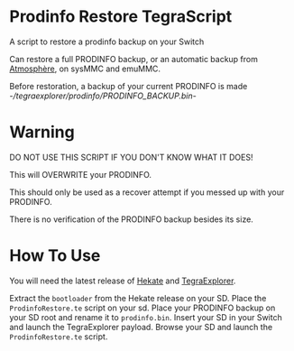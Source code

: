 # Prodinfo Restore TegraScript
A script to restore a prodinfo backup on your Switch

Can restore a full PRODINFO backup, or an automatic backup from [Atmosphère](https://github.com/Atmosphere-NX/Atmosphere), on sysMMC and emuMMC.

Before restoration, a backup of your current PRODINFO is made *-/tegraexplorer/prodinfo/PRODINFO_BACKUP.bin-*

# Warning

DO NOT USE THIS SCRIPT IF YOU DON'T KNOW WHAT IT DOES!

This will OVERWRITE your PRODINFO.

This should only be used as a recover attempt if you messed up with your PRODINFO.

There is no verification of the PRODINFO backup besides its size.

# How To Use

You will need the latest release of [Hekate](https://github.com/CTCaer/hekate/releases) and [TegraExplorer](https://github.com/suchmememanyskill/TegraExplorer/releases).

Extract the `bootloader` from the Hekate release on your SD.
Place the `ProdinfoRestore.te` script on your sd.
Place your PRODINFO backup on your SD root and rename it to `prodinfo.bin`.
Insert your SD in your Switch and launch the TegraExplorer payload.
Browse your SD and launch the `ProdinfoRestore.te` script.
